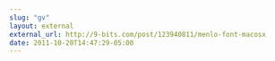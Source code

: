 ```yaml
---
slug: "gv"
layout: external
external_url: http://9-bits.com/post/123940811/menlo-font-macosx
date: 2011-10-20T14:47:29-05:00
---
```

